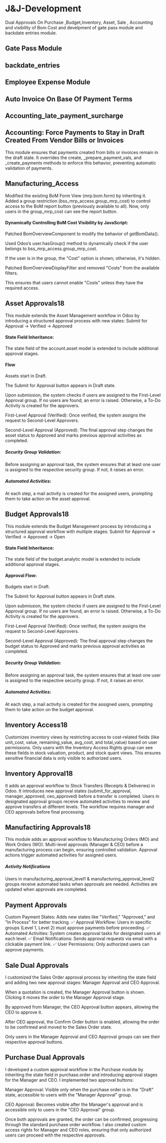 # J&J-Development
Dual Approvals On Purchase ,Budget,Inventory, Asset, Sale , Accounting and visibility of Bom Cost and develpment of gate pass module and backdate entries module.

## Gate Pass Module


## backdate_entries

## Employee Expense Module

## Auto Invoice On Base Of Payment Terms

## Accounting_late_payment_surcharge

## Accounting: Force Payments to Stay in Draft Created From Vendor Bills or Invoices
This module ensures that payments created from bills or invoices remain in the draft state. It overrides the create, _prepare_payment_vals, and _create_payments methods to enforce this behavior, preventing automatic validation of payments.

## Manufacturing_Access
Modified the existing BoM Form View (mrp.bom.form) by inheriting it.
Added a group restriction (bss_mrp_access.group_mrp_cost) to control access to the BoM report button (previously available to all).
Now, only users in the group_mrp_cost can see the report button.

#### Dynamically Controlling BoM Cost Visibility by JavaScript:

Patched BomOverviewComponent to modify the behavior of getBomData().

Used Odoo’s user.hasGroup() method to dynamically check if the user belongs to bss_mrp_access.group_mrp_cost.

If the user is in the group, the "Cost" option is shown; otherwise, it's hidden.

Patched BomOverviewDisplayFilter and removed "Costs" from the available filters.

This ensures that users cannot enable "Costs" unless they have the required access.




## Asset Approvals18
This module extends the Asset Management workflow in Odoo by introducing a structured approval process with new states:
Submit for Approval → Verified → Approved 
#### State Field Inheritance: 
The state field of the account.asset model is extended to include additional approval stages.
#### Flow
Assets start in Draft.

The Submit for Approval button appears in Draft state.

Upon submission, the system checks if users are assigned to the First-Level Approval group. If no users are found, an error is raised. Otherwise, a To-Do Activity is created for the approvers.

First-Level Approval (Verified): Once verified, the system assigns the request to Second-Level Approvers.

Second-Level Approval (Approved): The final approval step changes the asset status to Approved and marks previous approval activities as completed.

##### Security Group Validation: 
Before assigning an approval task, the system ensures that at least one user is assigned to the respective security group. If not, it raises an error.

##### Automated Activities: 
At each step, a mail activity is created for the assigned users, prompting them to take action on the asset approval.






## Budget Approvals18
This module extends the Budget Management process by introducing a structured approval workflow with multiple stages:
Submit for Approval → Verified → Approved → Open
#### State Field Inheritance: 
The state field of the budget.analytic model is extended to include additional approval stages.
#### Approval Flow:
Budgets start in Draft.

The Submit for Approval button appears in Draft state.

Upon submission, the system checks if users are assigned to the First-Level Approval group. If no users are found, an error is raised. Otherwise, a To-Do Activity is created for the approvers.

First-Level Approval (Verified): Once verified, the system assigns the request to Second-Level Approvers.

Second-Level Approval (Approved): The final approval step changes the budget status to Approved and marks previous approval activities as completed.

##### Security Group Validation: 
Before assigning an approval task, the system ensures that at least one user is assigned to the respective security group. If not, it raises an error.
##### Automated Activities: 
At each step, a mail activity is created for the assigned users, prompting them to take action on the budget approval.




## Inventory Access18 
Customizes inventory views by restricting access to cost-related fields (like unit_cost, value, remaining_value, avg_cost, and total_value) based on user permissions. Only users with the Inventory Access Rights group can see these fields in stock valuation, product, and stock quant views. This ensures sensitive financial data is only visible to authorized users.





## Inventory Approval18
It adds an approval workflow to Stock Transfers (Receipts & Deliveries) in Odoo. It introduces new approval states (submit_for_approval, manager_approved, ceo_approved) before a transfer is completed. Users in designated approval groups receive automated activities to review and approve transfers at different levels. The workflow requires manager and CEO approvals before final processing.





## Manufactiring Approvals18
This module adds an approval workflow to Manufacturing Orders (MO) and Work Orders (WO). Multi-level approvals (Manager & CEO) before a manufacturing process can begin, ensuring controlled validation.
Approval actions trigger automated activities for assigned users.

##### Activity Notifications
Users in manufacturing_approval_level1 & manufacturing_approval_level2 groups receive automated tasks when approvals are needed.
Activities are updated when approvals are completed.




## Payment Approvals
Custom Payment States: Adds new states like "Verified," "Approved," and "In Process" for better tracking.
✅ Approval Workflow: Users in specific groups (Level 1, Level 2) must approve payments before proceeding.
✅ Automated Activities: System creates approval tasks for designated users at each level.
✅ Email Notifications: Sends approval requests via email with a clickable payment link.
✅ User Permissions: Only authorized users can approve payments.








## Sale Dual Approvals
I customized the Sales Order approval process by inheriting the state field and adding two new approval stages: Manager Approval and CEO Approval.

When a quotation is created, the Manager Approval button is shown. Clicking it moves the order to the Manager Approval stage.

By approved from Manager, the CEO Approval button appears, allowing the CEO to approve it.

After CEO approval, the Confirm Order button is enabled, allowing the order to be confirmed and moved to the Sales Order state.

Only users in the Manager Approval and CEO Approval groups can see their respective approval buttons.




## Purchase Dual Approvals 
I developed a custom approval workflow in the Purchase module by inheriting the state field in purchase.order and introducing approval stages for the Manager and CEO. I implemented two approval buttons:

Manager Approval: Visible only when the purchase order is in the "Draft" state, accessible to users with the "Manager Approval" group.

CEO Approval: Becomes visible after the Manager's approval and is accessible only to users in the "CEO Approval" group.

Once both approvals are granted, the order can be confirmed, progressing through the standard purchase order workflow. I also created custom access rights for Manager and CEO roles, ensuring that only authorized users can proceed with the respective approvals.










